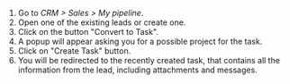 1.  Go to *CRM \> Sales \> My pipeline*.
2.  Open one of the existing leads or create one.
3.  Click on the button "Convert to Task".
4.  A popup will appear asking you for a possible project for the task.
5.  Click on "Create Task" button.
6.  You will be redirected to the recently created task, that contains
    all the information from the lead, including attachments and
    messages.
